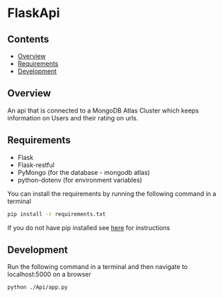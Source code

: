 # FlaskApi

## Contents

- [Overview](#overview)
- [Requirements](#requirements)
- [Development](#development)

## Overview

An api that is connected to a MongoDB Atlas Cluster which keeps information on Users and their rating on urls.

## Requirements

- Flask
- Flask-restful
- PyMongo (for the database - mongodb atlas)
- python-dotenv (for environment variables)

You can install the requirements by running the following command in a terminal

```bash
pip install -r requirements.txt
```

If you do not have pip installed see [here](https://pip.pypa.io/en/stable/installation/) for instructions

## Development

Run the following command in a terminal and then navigate to localhost:5000 on a browser

```bash
python ./Api/app.py
```
